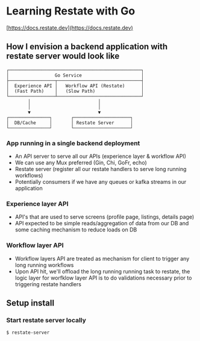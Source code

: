 # Learning Restate with Go 

[https://docs.restate.dev](https://docs.restate.dev)


## How I envision a backend application with restate server would look like

```
┌─────────────────────────────────────────────────┐
│                 Go Service                      │
├─────────────────┬───────────────────────────────┤
│  Experience API │   Workflow API (Restate)      │
│  (Fast Path)    │   (Slow Path)                 │
└─────────────────┴───────────────────────────────┘
        │                         │
        │                         │
        ▼                         ▼
┌───────────────┐       ┌─────────────────────┐
│  DB/Cache     │       │ Restate Server      │
└───────────────┘       └─────────────────────┘
```

### App running in a single backend deployment
- An API server to serve all our APIs (experience layer & workflow API)
- We can use any Mux preferred (Gin, Chi, GoFr, echo)
- Restate server (register all our restate handlers to serve long running workflows)
- Potentially consumers if we have any queues or kafka streams in our application

### Experience layer API
- API's that are used to serve screens (profile page, listings, details page)
- API expected to be simple reads/aggregation of data from our DB and some caching mechanism to reduce loads on DB

### Workflow layer API
- Workflow layers API are treated as mechanism for client to trigger any long running workflows
- Upon API hit, we'll offload the long running running task to restate, the logic layer for worfklow layer API is to do validations necessary prior to triggering restate handlers


## Setup install

### Start restate server locally

```sh
$ restate-server
```
